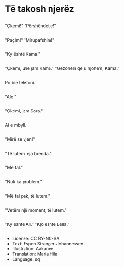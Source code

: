 # Të takosh njerëz

##
"Çkemi!" "Përshëndetje!"

##
"Paçim!" "Mirupafshim!"

##
"Ky është Kama."

##
"Çkemi, unë jam Kama." "Gëzohem që u njohëm, Kama."

##
Po bie telefoni.

##
"Alo."

##
"Çkemi, jam Sara."

##
Ai e mbyll.

##
"Mirë se vjen!"

##
"Të lutem, eja brenda."

##
"Më fal."

##
"Nuk ka problem."

##
"Më fal pak, të lutem."

##
"Vetëm një moment, të lutem."

##
"Ky është Ali." "Kjo është Leila."

##
* License: CC BY-NC-SA
* Text: Espen Stranger-Johannessen
* Illustration: Aakanee
* Translation: Maria Hila
* Language: sq
